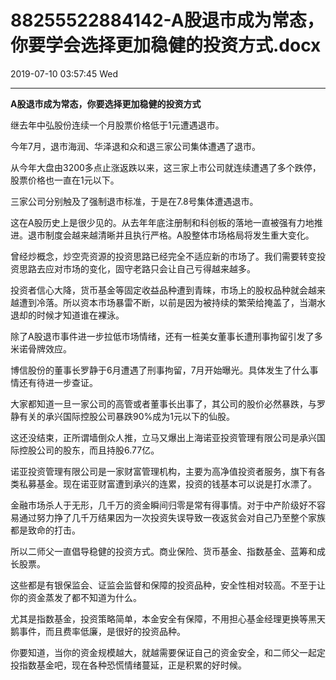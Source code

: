# 88255522884142-A股退市成为常态，你要学会选择更加稳健的投资方式.docx

2019-07-10 03:57:45 Wed

----

__A股退市成为常态，你要选择更加稳健的投资方式__

<a id="OLE_LINK3"></a><a id="OLE_LINK4"></a>

继去年中弘股份连续一个月股票价格低于1元遭遇退市。

今年7月，退市海润、华泽退和众和退三家公司集体遭遇了退市。

从今年大盘由3200多点止涨返跌以来，这三家上市公司就连续遭遇了多个跌停，股票价格也一直在1元以下。

三家公司分别触及了强制退市标准，于是在7\.8号集体遭遇退市。

这在A股历史上是很少见的。从去年年底注册制和科创板的落地一直被强有力地推进。退市制度会越来越清晰并且执行严格。A股整体市场格局将发生重大变化。

曾经炒概念，炒空壳资源的投资思路已经完全不适应新的市场了。我们需要转变投资思路去应对市场的变化，固守老路只会让自己亏得越来越多。

投资者信心大降，货币基金等固定收益品种遭到青睐，市场上的股权品种就会越来越遭到冷落。所以资本市场暴雷不断，以前是因为被持续的繁荣给掩盖了，当潮水退却的时候才知道谁在裸泳。

除了A股退市事件进一步拉低市场情绪，还有一桩美女董事长遭刑事拘留引发了多米诺骨牌效应。

博信股份的董事长罗静于6月遭遇了刑事拘留，7月开始曝光。具体发生了什么事情还有待进一步查证。

大家都知道一旦一家公司的高管或者董事长出事了，其公司的股价必然暴跌，与罗静有关的承兴国际控股公司暴跌90%成为1元以下的仙股。

这还没结束，正所谓墙倒众人推，立马又爆出上海诺亚投资管理有限公司是承兴国际控股公司的股东，而且持股6\.77亿。

诺亚投资管理有限公司是一家财富管理机构，主要为高净值投资者服务，旗下有各类私募基金。现在诺亚财富遭到承兴的连累，投资的钱基本可以说是打水漂了。

金融市场杀人于无形，几千万的资金瞬间归零是常有得事情。对于中产阶级好不容易通过努力挣了几千万结果因为一次投资失误导致一夜返贫会对自己乃至整个家族都是致命的打击。

所以二师父一直倡导稳健的投资方式。商业保险、货币基金、指数基金、蓝筹和成长股票。

这些都是有银保监会、证监会监督和保障的投资品种，安全性相对较高。不至于让你的资金蒸发了都不知道为什么。

尤其是指数基金，投资策略简单，本金安全有保障，不用担心基金经理更换等黑天鹅事件，而且费率低廉，是很好的投资品种。

你要知道，当你的资金规模越大，就越需要保证自己的资金安全，和二师父一起定投指数基金吧，现在各种恐慌情绪蔓延，正是积累的好时候。

